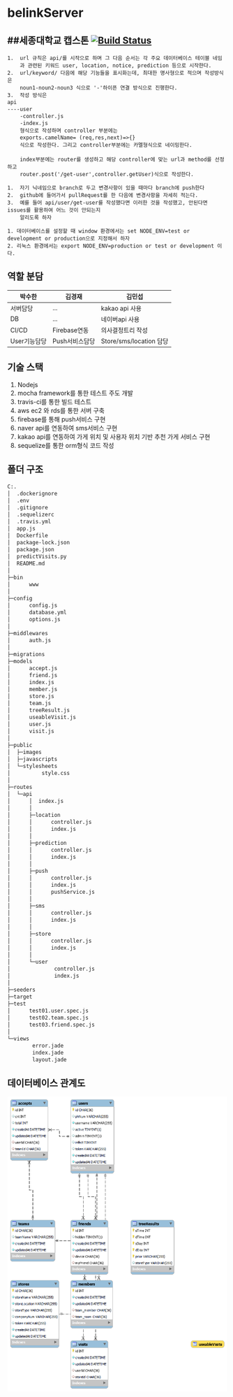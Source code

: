 # belinkServer
##세종대학교 캡스톤
[![Build Status](https://travis-ci.com/VIXXPARK/belinkServer.svg?branch=main)](https://travis-ci.com/VIXXPARK/belinkServer)
------------------------
```
1.  url 규칙은 api/를 시작으로 하며 그 다음 순서는 각 주요 데이터베이스 테이블 네임
    과 관련된 키워드 user, location, notice, prediction 등으로 시작한다.
2.  url/keyword/ 다음에 해당 기능들을 표시화는데, 최대한 명사형으로 적으며 작성방식은
    noun1-noun2-noun3 식으로 '-'하이픈 연결 방식으로 진행한다.
3.  작성 방식은
api
----user
    -controller.js
    -index.js
    형식으로 작성하며 controller 부분에는
    exports.camelName= (req,res,next)=>{}
    식으로 작성한다. 그리고 controller부분에는 카멜형식으로 네이밍한다.
    
    index부분에는 router를 생성하고 해당 controller에 맞는 url과 method를 선정하고 
    router.post('/get-user',controller.getUser)식으로 작성한다.
```

```
1.  자기 닉네임으로 branch로 두고 변경사항이 있을 때마다 branch에 push한다
2.  github에 들어가서 pullRequest를 한 다음에 변경사항을 자세히 적는다.
3.  예를 들어 api/user/get-user를 작성했다면 이러한 것을 작성했고, 안된다면 issues를 활용하여 어느 것이 안되는지
    알리도록 하자
```

```
1. 데이터베이스를 설정할 때 window 환경에서는 set NODE_ENV=test or development or production으로 지정해서 하자
2. 리눅스 환경에서는 export NODE_ENV=production or test or development 이다.
```
## 역할 분담

|박수한|김경재|김민섭|
|------|------|------|
|서버담당|...|kakao api 사용|
|DB|...|네이버api 사용|
|CI/CD|Firebase연동|의사결정트리 작성|
|User기능담당|Push서비스담당|Store/sms/location 담당|


## 기술 스택

1. Nodejs
2. mocha framework를 통한 테스트 주도 개발
3. travis-ci를 통한 빌드 테스트 
4. aws ec2 와 rds를 통한 서버 구축
5. firebase를 통해 push서비스 구현
6. naver api를 연동하여 sms서비스 구현
7. kakao api를 연동하여 가게 위치 및 사용자 위치 기반 추천 가게 서비스 구현
8. sequelize를 통한 orm형식 코드 작성


## 폴더 구조
```
C:.
│  .dockerignore    
│  .env
│  .gitignore       
│  .sequelizerc     
│  .travis.yml      
│  app.js
│  Dockerfile       
│  package-lock.json
│  package.json     
│  predictVisits.py 
│  README.md        
│
├─bin
│      www
│
├─config
│      config.js    
│      database.yml 
│      options.js   
│
├─middlewares       
│      auth.js      
│
├─migrations        
├─models
│      accept.js      
│      friend.js      
│      index.js       
│      member.js      
│      store.js       
│      team.js        
│      treeResult.js  
│      useableVisit.js
│      user.js        
│      visit.js       
│
├─public
│  ├─images
│  ├─javascripts      
│  └─stylesheets      
│          style.css
│
├─routes
│  └─api
│      │  index.js
│      │
│      ├─location
│      │      controller.js
│      │      index.js
│      │
│      ├─prediction
│      │      controller.js
│      │      index.js
│      │
│      ├─push
│      │      controller.js
│      │      index.js
│      │      pushService.js
│      │
│      ├─sms
│      │      controller.js
│      │      index.js
│      │
│      ├─store
│      │      controller.js
│      │      index.js
│      │
│      └─user
│              controller.js
│              index.js
│
├─seeders
├─target
├─test
│      test01.user.spec.js
│      test02.team.spec.js
│      test03.friend.spec.js
│
└─views
        error.jade
        index.jade
        layout.jade
```

## 데이터베이스 관계도
<img src="public/images/databaseImage.png">



